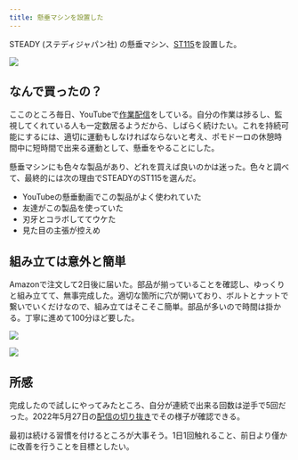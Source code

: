 ```yaml
---
title: 懸垂マシンを設置した
---
```

STEADY (ステディジャパン社) の懸垂マシン、[ST115](https://www.amazon.co.jp/dp/B09K3QQBKH)を設置した。

![](https://lh4.googleusercontent.com/LypK7ZZ2zYHVvw3T0rxqiKdGTSPWdKBkYuXP8GOJweriA-Y8ftvaXBJMbqQIZMH1GIqdmmmbS6FzTkdShUg9rHcXZxcjZPoPzqiBg67ioMvw0BkWm9IrROldXgjzCfpIiDLDJERD3cjQzDwr33Dj7W0GHUXmXE7hHRc1sat8FaHX-ncHVAwzxbkU)

なんで買ったの？
--------

ここのところ毎日、YouTubeで[作業配信](https://www.youtube.com/c/r7kamura)をしている。自分の作業は捗るし、監視してくれている人も一定数居るようだから、しばらく続けたい。これを持続可能にするには、適切に運動もしなければならないと考え、ポモドーロの休憩時間中に短時間で出来る運動として、懸垂をやることにした。

懸垂マシンにも色々な製品があり、どれを買えば良いのかは迷った。色々と調べて、最終的には次の理由でSTEADYのST115を選んだ。

*   YouTubeの懸垂動画でこの製品がよく使われていた
*   友達がこの製品を使っていた
*   刃牙とコラボしててウケた
*   見た目の主張が控えめ

組み立ては意外と簡単
----------

Amazonで注文して2日後に届いた。部品が揃っていることを確認し、ゆっくりと組み立てて、無事完成した。適切な箇所に穴が開いており、ボルトとナットで繋いでいくだけなので、組み立てはそこそこ簡単。部品が多いので時間は掛かる。丁寧に進めて100分ほど要した。

![](https://lh3.googleusercontent.com/4j5QR9C4E1acJ6YnY0ZGxYU3YSNGpnJYg4MDIlZAWWtMYrkge6mNwTwiKtgTETnQimmjMhLN1eRT1cdbVVLeP-YJRIRoaJFud7uBimOS7b8RNHKwStv5-ZiXn4DFmnMicYZ-goBpaza3gDlSDAggeNP1h1AMCx7EYPoqs3tSQ5wSQU-bUcYamw8d)

![](https://lh6.googleusercontent.com/71Dw5DCGvIIt4kjRomqje1C38qyxzFw__4ZJN4a4H19Hx05hZH_R-Ysh6gVhb28UGr8VKqDYZYiXjnNId3NMkGOJ-iBkMeJTmltht2oHpsj6rMy2LJg8irAEZ5R6U-7Dwi5srr8wMnkGTnQhYxqMm9QCVJFvbfXZLKrAOqszM1r2K0icq-4JmGcL)

所感
--

完成したので試しにやってみたところ、自分が連続で出来る回数は逆手で5回だった。2022年5月27日の[配信の切り抜き](https://www.youtube.com/clip/Ugkxy2NXpdlfZF0kT9s-MoCOrbB1wpWEryK9)でその様子が確認できる。

最初は続ける習慣を付けるところが大事そう。1日1回触れること、前日より僅かに改善を行うことを目標としたい。
